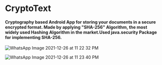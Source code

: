 # CryptoText

#### Cryptography based Android App for storing your documents in a secure encrypted format. Made by applying "SHA-256" Algorithm, the most widely used Hashing Algorithm in the market.Used java.security Package for implementing SHA-256. 

![WhatsApp Image 2021-12-26 at 11 22 32 PM](https://user-images.githubusercontent.com/60807484/147416524-783920a7-4cf1-4bc6-a425-042f91bfce37.jpeg)


![WhatsApp Image 2021-12-26 at 11 23 40 PM](https://user-images.githubusercontent.com/60807484/147416526-1cb48384-bc11-442d-ae5c-0843e0d85572.jpeg)


